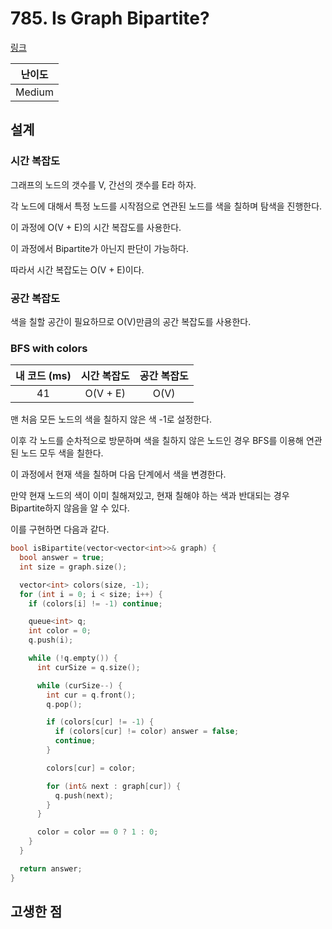 # 785. Is Graph Bipartite?

[링크](https://leetcode.com/problems/is-graph-bipartite/)

| 난이도 |
| :----: |
| Medium |

## 설계

### 시간 복잡도

그래프의 노드의 갯수를 V, 간선의 갯수를 E라 하자.

각 노드에 대해서 특정 노드를 시작점으로 연관된 노드를 색을 칠하며 탐색을 진행한다.

이 과정에 O(V + E)의 시간 복잡도를 사용한다.

이 과정에서 Bipartite가 아닌지 판단이 가능하다.

따라서 시간 복잡도는 O(V + E)이다.

### 공간 복잡도

색을 칠할 공간이 필요하므로 O(V)만큼의 공간 복잡도를 사용한다.

### BFS with colors

| 내 코드 (ms) | 시간 복잡도 | 공간 복잡도 |
| :----------: | :---------: | :---------: |
|      41      |  O(V + E)   |    O(V)     |

맨 처음 모든 노드의 색을 칠하지 않은 색 -1로 설정한다.

이후 각 노드를 순차적으로 방문하며 색을 칠하지 않은 노드인 경우 BFS를 이용해 연관된 노드 모두 색을 칠한다.

이 과정에서 현재 색을 칠하며 다음 단계에서 색을 변경한다.

만약 현재 노드의 색이 이미 칠해져있고, 현재 칠해야 하는 색과 반대되는 경우 Bipartite하지 않음을 알 수 있다.

이를 구현하면 다음과 같다.

```cpp
bool isBipartite(vector<vector<int>>& graph) {
  bool answer = true;
  int size = graph.size();

  vector<int> colors(size, -1);
  for (int i = 0; i < size; i++) {
    if (colors[i] != -1) continue;

    queue<int> q;
    int color = 0;
    q.push(i);

    while (!q.empty()) {
      int curSize = q.size();

      while (curSize--) {
        int cur = q.front();
        q.pop();

        if (colors[cur] != -1) {
          if (colors[cur] != color) answer = false;
          continue;
        }

        colors[cur] = color;

        for (int& next : graph[cur]) {
          q.push(next);
        }
      }

      color = color == 0 ? 1 : 0;
    }
  }

  return answer;
}
```

## 고생한 점
